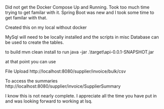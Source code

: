 Did not get the Docker Compose Up and Running. Took too much time trying to get familar with it.
Spring Boot was new and I took some time to get familar with that.

Created this on my local without docker

MySql will need to be locally installed and the scripts in misc Database can be used to create the tables.

to build
mvn clean install
to run
java -jar .\target\api-0.0.1-SNAPSHOT.jar

at that point you can use 

File Upload
http://localhost:8080/supplier/invoice/bulk/csv


To access the summaries
http://localhost:8080/supplier/invoice/SupplierSummary

I know this is not nearly complete. I appreciate all the time you have put in and was looking forward to working at lsq.